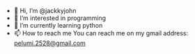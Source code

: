 - 👋 Hi, I’m @jackkyjohn
- 👀 I’m interested in programming
- 🌱 I’m currently learning python
- 📫 How to reach me You can reach me on my gmail address: pelumi.2528@gmail.com

<!---
jackkyjohn/jackkyjohn is a ✨ special ✨ repository because its `README.md` (this file) appears on your GitHub profile.
You can click the Preview link to take a look at your changes.
--->
